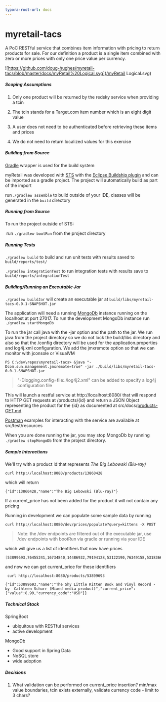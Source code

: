 ```yaml
---
typora-root-url: docs
---
```


# myretail-tacs
A PoC RESTful service that combines item information with pricing to return products for sale. For our definition a product is a single item combined with zero or more prices with only one price value per currency.

![https://github.com/doug-hughes/myretail-tacs/blob/master/docs/myRetail%20Logical.svg](/myRetail Logical.svg)

##### Scoping Assumptions

1. Only one product will be returned by the redsky service when providing a tcin

2. The tcin stands for a Target.com item number which is an eight digit value

3. A user does not need to be authenticated before retrieving these items and prices

4. We do not need to return localized values for this exercise


##### Building from Source

[Gradle](https://gradle.org/) wrapper is used for the build system

myRetail was developed with [STS](https://spring.io/tools/sts) with the [Eclipse Buildship plugin](https://www.google.com/url?sa=t&rct=j&q=&esrc=s&source=web&cd=1&cad=rja&uact=8&ved=2ahUKEwjKz4G12MnmAhWSFTQIHfoABc8QFjAAegQIChAC&url=https%3A%2F%2Fprojects.eclipse.org%2Fprojects%2Ftools.buildship&usg=AOvVaw3w79u_pTg-smfQ0zfK5PIN) and can be imported as a gradle project. The project will automatically build as part of the import

run .`/gradlew assemble` to build outside of your IDE, classes will be generated in the `build` directory

##### Running from Source

To run the project outside of STS:

​	run `./gradlew bootRun` from the project directory

##### Running Tests

`./gradlew build` to build and run unit tests with results saved to `build/reports/test/`

`./gradlew integrationTest` to run integration tests with results save to `build/reports/integrationTest`

##### Building/Running an Executable Jar

`./gradlew buildJar` will create an executable jar at `build/libs/myretail-tacs-0.0.1-SNAPSHOT.jar`

The application will need a running [MongoDb](https://www.google.com/aclk?sa=l&ai=DChcSEwii1KyT1OPmAhUUq-wKHW8DA7IYABAAGgJwag&sig=AOD64_0LyvvA3ePBXBi4ZQ0SG1o2LFZcrw&rct=j&q=&ved=2ahUKEwiqtqWT1OPmAhW-GDQIHSxNAJgQ0Qx6BAgKEAE&adurl=) instance running on the localhost at port 27017. To run the development MongoDb instance run `./gradlew startMongoDb`

To run the jar call java with the -jar option and the path to the jar. We run java from the project directory so we do not lock the build/libs directory and also so that the /config directory will be used for the application.properties and log4j.xml configuration. We add the jmxremote option so that we can monitor with jconsole or VisualVM

`PS C:\dev\repos\myretail-tacs> &java "-Dcom.sun.management.jmxremote=true" -jar ./build/libs/myretail-tacs-0.0.1-SNAPSHOT.jar`

> "-Dlogging.config=file:./log4j2.xml" can be added to specify a log4j configuration file

This will launch a restful service at http://localhost:8080/ that will respond to HTTP GET requests at /products/{id} and return a JSON Object representing the product for the {id} as documented at src/docs/[products-GET.md](https://github.com/doug-hughes/myretail-tacs/blob/master/src/doc/products-GET.md) 

[Postman](https://www.google.com/url?sa=t&rct=j&q=&esrc=s&source=web&cd=1&cad=rja&uact=8&ved=2ahUKEwjl3cTxz-PmAhX1NX0KHe6XC0gQFjAAegQIFRAC&url=https%3A%2F%2Fwww.getpostman.com%2F&usg=AOvVaw1vWzpwzQOHi5ErKZnywLDR) examples for interacting with the service are available at src/test/resources

When you are done running the jar, you may stop MongoDb by running `./gradlew stopMongoDb` from the project directory.

##### Sample Interactions

We'll try with a product Id that represents *The Big Lebowski (Blu-ray)*

```
curl http://localhost:8080/products/13860428
```

which will return

```
{"id":13860428,"name":"The Big Lebowski (Blu-ray)"}
```

If a current_price has not been added for the product it will not contain any pricing



Running in development we can populate some sample data by running

```
curl http://localhost:8080/dev/prices/populate?query=kittens -X POST
```

> Note: the /dev endpoints are filtered out of the executable jar, use /dev endpoints with bootRun via gradle or running via your IDE

which will give us a list of identifiers that now have prices

```
[53899693,76455241,16734840,14486932,79194128,53122190,76349158,53183666,76562633]
```

and now we can get current_price for these identifiers

```
 curl http://localhost:8080/products/53899693
```

```
{"id":53899693,"name":"The Shy Little Kitten Book and Vinyl Record - by  Cathleen Schurr (Mixed media product)","current_price":{"value":8.99,"currency_code":"USD"}}
```

##### Technical Stack

SpringBoot

- ubiquitous with RESTful services
- active development

MongoDb

- Good support in Spring Data
- NoSQL store
- wide adoption

##### Decisions

1. What validation can be performed on current_price insertion? min/max value boundaries, tcin exists externally, validate currency code - limit to 3 chars?